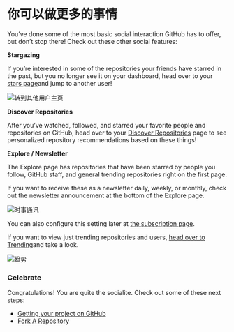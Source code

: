 # 你可以做更多的事情



You’ve done some of the most basic social interaction GitHub has to offer, but don’t stop there! Check out these other social features:

**Stargazing**

If you’re interested in some of the repositories your friends have starred in the past, but you no longer see it on your dashboard, head over to your [stars page](https://github.com/stars)and jump to another user!

![&#x8F6C;&#x5230;&#x5176;&#x4ED6;&#x7528;&#x6237;&#x4E3B;&#x9875;](https://guides.github.com/activities/socialize/jump-to-another-user.png)

**Discover Repositories**

After you’ve watched, followed, and starred your favorite people and repositories on GitHub, head over to your [Discover Repositories](https://github.com/dashboard/discover) page to see personalized repository recommendations based on these things!

**Explore / Newsletter**

The Explore page has repositories that have been starred by people you follow, GitHub staff, and general trending repositories right on the first page.

If you want to receive these as a newsletter daily, weekly, or monthly, check out the newsletter announcement at the bottom of the Explore page.

![&#x65F6;&#x4E8B;&#x901A;&#x8BAF;](https://guides.github.com/activities/socialize/subscribe-explore.png)

You can also configure this setting later at [the subscription page](https://github.com/explore/subscribe).

If you want to view just trending repositories and users, [head over to Trending](https://github.com/trending)and take a look.

![&#x8D8B;&#x52BF;](https://guides.github.com/activities/socialize/trending.png)

### Celebrate

Congratulations! You are quite the socialite. Check out some of these next steps:

* [Getting your project on GitHub](https://help.github.com/categories/importing-your-projects-to-github/)
* [Fork A Repository](https://guides.github.com/activities/forking/)

